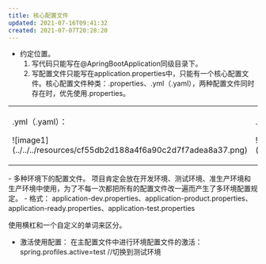 ```yaml
---
title: 核心配置文件
updated: 2021-07-16T09:41:32
created: 2021-07-07T20:28:20
---
```


- 约定位置。
  1.  写代码只能写在@ApringBootApplication同级目录下。
  2.  写配置文件只能写在application.properties中，只能有一个核心配置文件。核心配置文件种类：.properties、.yml（.yaml），两种配置文件同时存在时，优先使用.properties。
<table>
<colgroup>
<col style="width: 38%" />
<col style="width: 61%" />
</colgroup>
<tbody>
<tr class="odd">
<td><p>.yml（.yaml）：</p>
<p>![image1](../../../resources/cf55db2d188a4f6a90c2d7f7adea8a37.png)</p></td>
<td><p>.properties：</p>
<p>![image2](../../../resources/94e7a96395664e68aff1894831169b78.png)</p></td>
</tr>
</tbody>
</table>
- 多种环境下的配置文件。
项目肯定会放在开发环境、测试环境、准生产环境和生产环境中使用，为了不每一次都把所有的配置文件改一遍而产生了多环境配置规定。
- 格式：
application-dev.properties、application-product.properties、application-ready.properties、application-test.properties

使用横杠和一个自定义的单词来区分。
- 激活使用配置：
在主配置文件中进行环境配置文件的激活：spring.profiles.active=test //切换到测试环境
